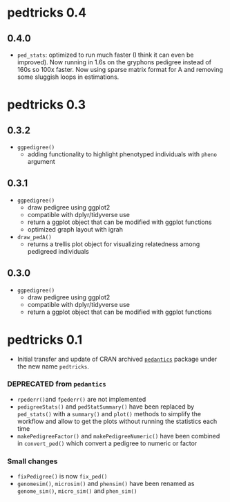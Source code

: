 # pedtricks 0.4

## 0.4.0

- `ped_stats`: optimized to run much faster (I think it can even be improved).  Now running in 1.6s on the gryphons pedigree instead of 160s so 100x faster. Now using sparse matrix format for A and removing some sluggish loops in estimations.

# pedtricks 0.3

## 0.3.2

- `ggpedigree()`
  - adding functionality to highlight phenotyped individuals with `pheno` argument

## 0.3.1

- `ggpedigree()`
  - draw pedigree using ggplot2
  - compatible with dplyr/tidyverse use
  - return a ggplot object that can be modified with ggplot functions
  - optimized graph layout with igrah
- `draw_pedA()`
  - returns a trellis plot object for visualizing relatedness among pedigreed individuals

## 0.3.0

- `ggpedigree()`
  - draw pedigree using ggplot2
  - compatible with dplyr/tidyverse use
  - return a ggplot object that can be modified with ggplot functions


# pedtricks 0.1

- Initial transfer and update of CRAN archived [`pedantics`](https://CRAN.R-project.org/package=pedantics) package under the new name `pedtricks`.

### DEPRECATED from `pedantics`

- `rpederr()`and `fpederr()` are  not implemented
- `pedigreeStats()` and `pedStatSummary()` have been replaced by `ped_stats()` with a `summary()` and `plot()` methods to simplify the workflow and allow to get the plots without running the statistics each time
- `makePedigreeFactor()` and `makePedigreeNumeric()` have been combined in `convert_ped()` which convert a pedigree to numeric or factor
      
### Small changes

- `fixPedigree()` is now `fix_ped()`
- `genomesim()`, `microsim()` and `phensim()` have been renamed as `genome_sim()`, `micro_sim()` and `phen_sim()`

